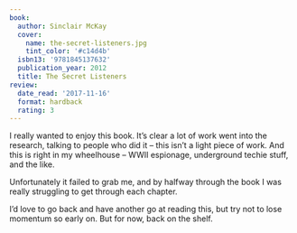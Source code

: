 ```yaml
---
book:
  author: Sinclair McKay
  cover:
    name: the-secret-listeners.jpg
    tint_color: '#c14d4b'
  isbn13: '9781845137632'
  publication_year: 2012
  title: The Secret Listeners
review:
  date_read: '2017-11-16'
  format: hardback
  rating: 3
---
```


I really wanted to enjoy this book. It’s clear a lot of work went into the research, talking to people who did it – this isn’t a light piece of work. And this is right in my wheelhouse – WWII espionage, underground techie stuff, and the like.

Unfortunately it failed to grab me, and by halfway through the book I was really struggling to get through each chapter.

I’d love to go back and have another go at reading this, but try not to lose momentum so early on. But for now, back on the shelf.